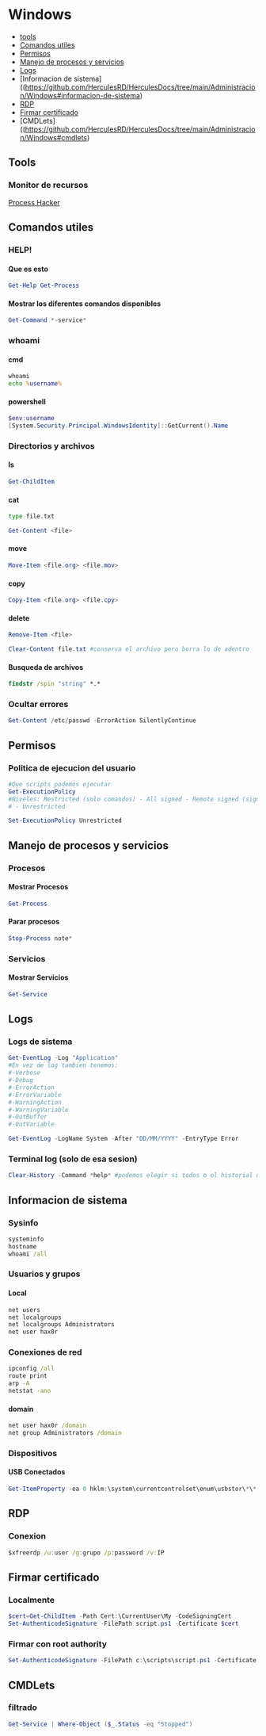 # Windows
* [tools](https://github.com/HerculesRD/HerculesDocs/tree/main/Administracion/Windows#tools)
* [Comandos utiles](https://github.com/HerculesRD/HerculesDocs/tree/main/Administracion/Windows#comandos-utiles)
* [Permisos](https://github.com/HerculesRD/HerculesDocs/tree/main/Administracion/Windows#permisos)
* [Manejo de procesos y servicios](https://github.com/HerculesRD/HerculesDocs/tree/main/Administracion/Windows#manejo-de-procesos-y-servicios)
* [Logs](https://github.com/HerculesRD/HerculesDocs/tree/main/Administracion/Windows#logs)
* [Informacion de sistema]((https://github.com/HerculesRD/HerculesDocs/tree/main/Administracion/Windows#informacion-de-sistema)
* [RDP](https://github.com/HerculesRD/HerculesDocs/tree/main/Administracion/Windows#rdp)
* [Firmar certificado](https://github.com/HerculesRD/HerculesDocs/tree/main/Administracion/Windows#firmar-certificado)
* [CMDLets]((https://github.com/HerculesRD/HerculesDocs/tree/main/Administracion/Windows#cmdlets)

## Tools

### Monitor de recursos

[Process Hacker](https://processhacker.sourceforge.io/)

## Comandos utiles

### HELP!

#### Que es esto

```powershell
Get-Help Get-Process
```

#### Mostrar los diferentes comandos disponibles

```powershell
Get-Command *-service*
```

### whoami

#### cmd

```cmd
whoami
echo %username%
```

#### powershell

```powershell
$env:username
[System.Security.Principal.WindowsIdentity]::GetCurrent().Name
```

### Directorios y archivos

#### ls

```powershell
Get-ChildItem
```

#### cat

```cmd
type file.txt
```

```powershell
Get-Content <file>
```

#### move 

```powershell
Move-Item <file.org> <file.mov>
```

#### copy

```powershell
Copy-Item <file.org> <file.cpy>
```

#### delete

```powershell
Remove-Item <file>
```

```powershell
Clear-Content file.txt #conserva el archivo pero borra lo de adentro
```

#### Busqueda de archivos

```cmd
findstr /spin "string" *.* 
```

### Ocultar errores

```powershell
Get-Content /etc/passwd -ErrorAction SilentlyContinue
```

## Permisos

### Politica de ejecucion del usuario

```powershell
#Que scripts podemos ejecutar
Get-ExecutionPolicy
#Niveles: Restricted (solo comandos) - All signed - Remote signed (signed+local script)
# - Unrestricted

Set-ExecutionPolicy Unrestricted
```

## Manejo de procesos y servicios

### Procesos

#### Mostrar Procesos

```powershell
Get-Process
```

#### Parar procesos

```powershell
Stop-Process note*
```

### Servicios

#### Mostrar Servicios

```powershell
Get-Service
```

## Logs

### Logs de sistema

```powershell
Get-EventLog -Log "Application"
#En vez de log tambien tenemos:
#-Verbose
#-Debug
#-ErrorAction
#-ErrorVariable
#-WarningAction
#-WarningVariable
#-OutBuffer
#-OutVariable

Get-EventLog -LogName System -After "DD/MM/YYYY" -EntryType Error
```

### Terminal log (solo de esa sesion)

```powershell
Clear-History -Command *help* #podemos elegir si todos o el historial de ciertos comandos
```

## Informacion de sistema

### Sysinfo

```cmd
systeminfo
hostname
whoami /all
```

### Usuarios y grupos

#### Local

```cmd
net users
net localgroups
net localgroups Administrators
net user hax0r
```

### Conexiones de red

```cmd
ipconfig /all
route print
arp -A
netstat -ano
```

#### domain

```cmd
net user hax0r /domain
net group Administrators /domain
```

### Dispositivos

#### USB Conectados

```powershell
Get-ItemProperty -ea 0 hklm:\system\currentcontrolset\enum\usbstor\*\* | select FriendlyName, PSChildName	
```

## RDP

### Conexion

```cmd
$xfreerdp /u:user /g:grupo /p:password /v:IP
```

## Firmar certificado

### Localmente

```powershell
$cert=Get-ChildItem -Path Cert:\CurrentUser\My -CodeSigningCert
Set-AuthenticodeSignature -FilePath script.ps1 -Certificate $cert
```

### Firmar con root authority

```powershell
Set-AuthenticodeSignature -FilePath c:\scripts\script.ps1 -Certificate $cert -IncludeChain All -TimestampServer "http://timestamp.fabrikam.com/scripts/timstamper.dll"
```

## CMDLets

### filtrado

```powershell
Get-Service | Where-Object ($_.Status -eq "Stopped")
```